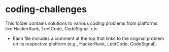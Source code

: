 # coding-challenges
This folder contains solutions to various coding problems from platforms like HackerRank, LeetCode, CodeSignal, etc.  

 -  Each file includes a comment at the top that links to the original problem on its respective platform (e.g., HackerRank, LeetCode, CodeSignal).